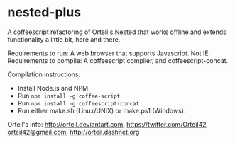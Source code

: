# nested-plus

A coffeescript refactoring of Orteil's Nested that works offline and extends functionality a little bit, here and there.

Requirements to run: A web browser that supports Javascript. Not IE.
Requirements to compile: A coffeescript compiler, and coffeescript-concat.

Compilation instructions:
- Install Node.js and NPM.
- Run `npm install -g coffee-script`
- Run `npm install -g coffeescript-concat`
- Run either make.sh (Linux/UNIX) or make.ps1 (Windows).

Orteil's info: http://orteil.deviantart.com, https://twitter.com/Orteil42, orteil42@gmail.com, http://orteil.dashnet.org
